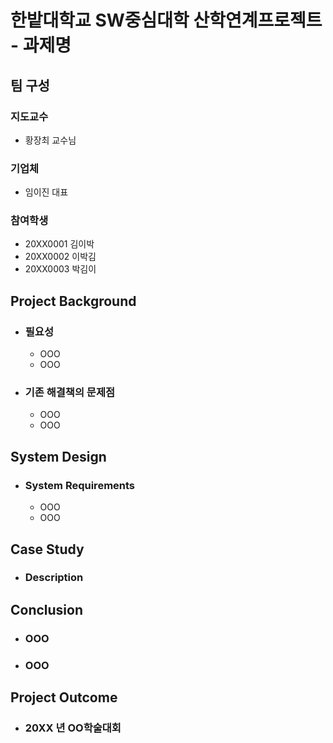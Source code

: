 # 한밭대학교 SW중심대학 산학연계프로젝트 - 과제명

## **팀 구성**
### 지도교수
 - 황장최 교수님

### 기업체 
 - 임이진 대표

### 참여학생
 - 20XX0001 김이박 
 - 20XX0002 이박김
 - 20XX0003 박김이

## Project Background
- ### 필요성
  - OOO
  - OOO
- ### 기존 해결책의 문제점
  - OOO
  - OOO
  
## System Design
  - ### System Requirements
    - OOO
    - OOO
    
## Case Study
  - ### Description
  
  
## Conclusion
  - ### OOO
  - ### OOO
  
## Project Outcome
- ### 20XX 년 OO학술대회 

